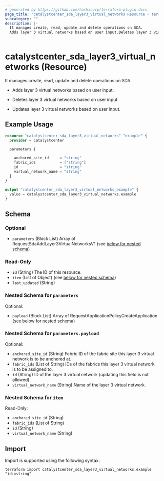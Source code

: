 ```yaml
---
# generated by https://github.com/hashicorp/terraform-plugin-docs
page_title: "catalystcenter_sda_layer3_virtual_networks Resource - terraform-provider-catalystcenter"
subcategory: ""
description: |-
  It manages create, read, update and delete operations on SDA.
  Adds layer 3 virtual networks based on user input.Deletes layer 3 virtual networks based on user input.Updates layer 3 virtual networks based on user input.
---
```


# catalystcenter_sda_layer3_virtual_networks (Resource)

It manages create, read, update and delete operations on SDA.

- Adds layer 3 virtual networks based on user input.

- Deletes layer 3 virtual networks based on user input.

- Updates layer 3 virtual networks based on user input.

## Example Usage

```terraform
resource "catalystcenter_sda_layer3_virtual_networks" "example" {
  provider = catalystcenter

  parameters {

    anchored_site_id     = "string"
    fabric_ids           = ["string"]
    id                   = "string"
    virtual_network_name = "string"
  }
}

output "catalystcenter_sda_layer3_virtual_networks_example" {
  value = catalystcenter_sda_layer3_virtual_networks.example
}
```

<!-- schema generated by tfplugindocs -->
## Schema

### Optional

- `parameters` (Block List) Array of RequestSdaAddLayer3VirtualNetworksV1 (see [below for nested schema](#nestedblock--parameters))

### Read-Only

- `id` (String) The ID of this resource.
- `item` (List of Object) (see [below for nested schema](#nestedatt--item))
- `last_updated` (String)

<a id="nestedblock--parameters"></a>
### Nested Schema for `parameters`

Optional:

- `payload` (Block List) Array of RequestApplicationPolicyCreateApplication (see [below for nested schema](#nestedblock--parameters--payload))

<a id="nestedblock--parameters--payload"></a>
### Nested Schema for `parameters.payload`

Optional:

- `anchored_site_id` (String) Fabric ID of the fabric site this layer 3 virtual network is to be anchored at.
- `fabric_ids` (List of String) IDs of the fabrics this layer 3 virtual network is to be assigned to.
- `id` (String) ID of the layer 3 virtual network (updating this field is not allowed).
- `virtual_network_name` (String) Name of the layer 3 virtual network.



<a id="nestedatt--item"></a>
### Nested Schema for `item`

Read-Only:

- `anchored_site_id` (String)
- `fabric_ids` (List of String)
- `id` (String)
- `virtual_network_name` (String)

## Import

Import is supported using the following syntax:

```shell
terraform import catalystcenter_sda_layer3_virtual_networks.example "id:=string"
```
